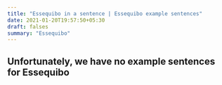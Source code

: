 ```yaml
---
title: "Essequibo in a sentence | Essequibo example sentences"
date: 2021-01-20T19:57:50+05:30
draft: falses
summary: "Essequibo"
---
```

## Unfortunately, we have no example sentences for Essequibo                 
